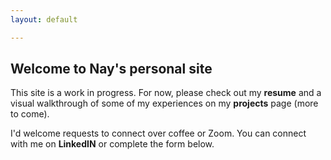 ```yaml
---
layout: default

---
```


## Welcome to Nay's personal site

This site is a work in progress. For now, please check out my **resume** and a visual walkthrough of some of my experiences on my **projects** page (more to come). 

I'd welcome requests to connect over coffee or Zoom. You can connect with me on **LinkedIN** or complete the form below. 


